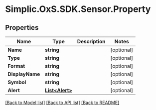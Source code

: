 # Simplic.OxS.SDK.Sensor.Property

## Properties

Name | Type | Description | Notes
------------ | ------------- | ------------- | -------------
**Name** | **string** |  | [optional] 
**Type** | **string** |  | [optional] 
**Format** | **string** |  | [optional] 
**DisplayName** | **string** |  | [optional] 
**Symbol** | **string** |  | [optional] 
**Alert** | [**List&lt;Alert&gt;**](Alert.md) |  | [optional] 

[[Back to Model list]](../README.md#documentation-for-models) [[Back to API list]](../README.md#documentation-for-api-endpoints) [[Back to README]](../README.md)

